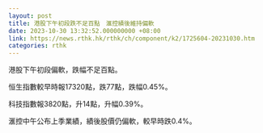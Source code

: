 ```yaml
---
layout: post
title: 港股下午初段跌不足百點　滙控績後維持偏軟
date: 2023-10-30 13:32:52.000000000 +08:00
link: https://news.rthk.hk/rthk/ch/component/k2/1725604-20231030.htm
categories: rthk
---
```


港股下午初段偏軟，跌幅不足百點。

恒生指數較早時報17320點，跌77點，跌幅0.45%。

科技指數報3820點，升14點，升幅0.39%。

滙控中午公布上季業績，績後股價仍偏軟，較早時跌0.4%。
